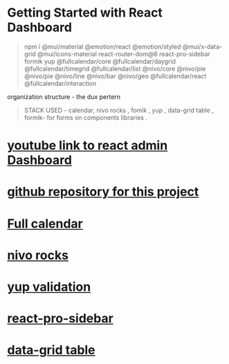 # Getting Started with React Dashboard

> npm i @mui/material @emotion/react @emotion/styled @mui/x-data-grid @mui/icons-material react-router-dom@6 react-pro-sidebar formik yup @fullcalendar/core @fullcalendar/daygrid @fullcalendar/timegrid @fullcalendar/list @nivo/core @nivo/pie @nivo/pie @nivo/line @nivo/bar @nivo/geo @fullcalendar/react @fullcalendar/interaction

organization structure - the dux pertern

> STACK USED - calendar, nivo rocks , fomik , yup , data-grid table , formik- for forms on components libraries .

# [youtube link to react admin Dashboard](https://www.youtube.com/watch?v=wYpCWwD1oz0&t=696s)

# [github repository for this project](https://github.com/ed-roh/react-admin-dashboard)

# [Full calendar](https://fullcalendar.io/docs/react)

# [nivo rocks](https://nivo.rocks/)

# [yup validation](https://github.com/jquense/yup)

# [react-pro-sidebar](https://github.com/azouaoui-med/react-pro-sidebar)

# [data-grid table](https://mui.com/x/react-data-grid/)